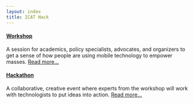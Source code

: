 ```yaml
---
layout: index
title: ICAT Hack
---
```



<div class="row-fluid frontmatter">
  <div id="workshop-header" class="span6">
    <a class="header-a" href="workshop.html"><h4>Workshop</h4></a>
    <p>A session for academics, policy specialists, advocates, and organizers to get a sense of how people are using mobile technology to empower masses.  <a href="workshop.html">Read more...</a></p>
  </div>
  <div id="hackathon-header" class="span6">
    <a class="header-a" href="hackathon.html"><h4>Hackathon</h4></a>
    <p>A collaborative, creative event where experts from the workshop will work with technologists to put ideas into action.  <a href="hackathon.html">Read more...</a></p>
  </div>
</div>

